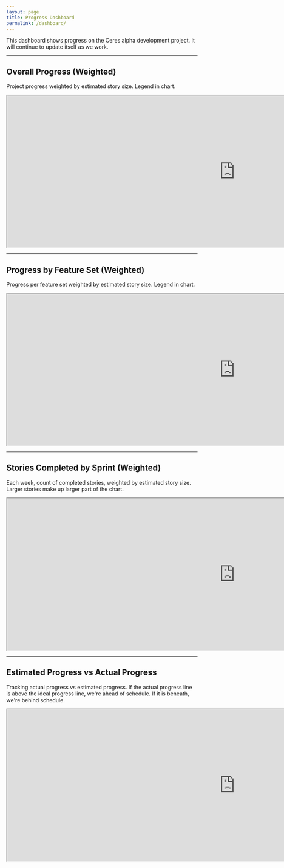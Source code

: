 ```yaml
---
layout: page
title: Progress Dashboard
permalink: /dashboard/
---
```


<p>This dashboard shows progress on the Ceres alpha development project. It will continue to update itself as we work.</p>
<hr />
<h2>Overall Progress (Weighted)</h2>
<p>Project progress weighted by estimated story size. Legend in chart.</p>
<iframe src="https://docs.google.com/spreadsheets/d/e/2PACX-1vRrdhfTAnTAs6TJ4zTa8gX8x3dLVQ9Z66IGsOXvriemJwKYxxtLlZSV95yuAfDFHjv5a3cIRs27hytP/pubchart?oid=1300074099&amp;format=interactive" width="1200" height="400"></iframe>
<hr />
<h2>Progress by Feature Set (Weighted)</h2>
<p>Progress per feature set weighted by estimated story size. Legend in chart.</p>
<iframe src="https://docs.google.com/spreadsheets/d/e/2PACX-1vRrdhfTAnTAs6TJ4zTa8gX8x3dLVQ9Z66IGsOXvriemJwKYxxtLlZSV95yuAfDFHjv5a3cIRs27hytP/pubchart?oid=405727207&amp;format=interactive" width="1200" height="400"></iframe>
<hr />
<h2>Stories Completed by Sprint (Weighted)</h2>
<p>Each week, count of completed stories, weighted by estimated story size. Larger stories make up larger part of the chart.</p>
<iframe src="https://docs.google.com/spreadsheets/d/e/2PACX-1vRrdhfTAnTAs6TJ4zTa8gX8x3dLVQ9Z66IGsOXvriemJwKYxxtLlZSV95yuAfDFHjv5a3cIRs27hytP/pubchart?oid=1856922216&amp;format=interactive" width="1200" height="400"></iframe>
<hr />
<h2>Estimated Progress vs Actual Progress</h2>
<p>Tracking actual progress vs estimated progress. If the actual progress line is above the ideal progress line, we're ahead of schedule. If it is beneath, we're behind schedule.</p>
<iframe src="https://docs.google.com/spreadsheets/d/e/2PACX-1vRrdhfTAnTAs6TJ4zTa8gX8x3dLVQ9Z66IGsOXvriemJwKYxxtLlZSV95yuAfDFHjv5a3cIRs27hytP/pubchart?oid=1077911614&amp;format=interactive" width="1200" height="400"></iframe>
